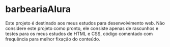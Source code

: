 # barbeariaAlura
Este projeto é destinado aos meus estudos para desenvolvimento web. Não considere este projeto como pronto, ele consiste apenas de rascunhos e testes para os meus estudos de HTML e CSS, código comentado com frequência para melhor fixação do conteúdo.
